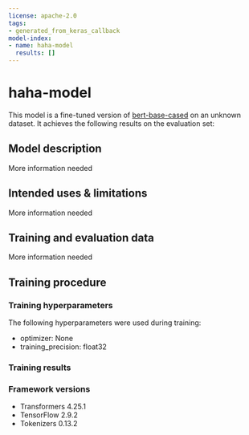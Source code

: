 ```yaml
---
license: apache-2.0
tags:
- generated_from_keras_callback
model-index:
- name: haha-model
  results: []
---
```


<!-- This model card has been generated automatically according to the information Keras had access to. You should
probably proofread and complete it, then remove this comment. -->

# haha-model

This model is a fine-tuned version of [bert-base-cased](https://huggingface.co/bert-base-cased) on an unknown dataset.
It achieves the following results on the evaluation set:


## Model description

More information needed

## Intended uses & limitations

More information needed

## Training and evaluation data

More information needed

## Training procedure

### Training hyperparameters

The following hyperparameters were used during training:
- optimizer: None
- training_precision: float32

### Training results



### Framework versions

- Transformers 4.25.1
- TensorFlow 2.9.2
- Tokenizers 0.13.2
